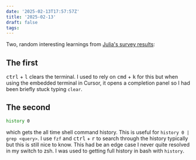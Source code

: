 ```yaml
---
date: '2025-02-13T17:57:57Z'
title: '2025-02-13'
draft: false
tags:
---
```


Two, random interesting learnings from [Julia's survey results](https://jvns.ca/terminal-survey/results-bsky):

## The first

<kbd>ctrl</kbd> + <kbd>l</kbd> clears the terminal.
I used to rely on <kbd>cmd</kbd> + <kbd>k</kbd> for this but when using the embedded terminal in Cursor, it opens a completion panel so I had been briefly stuck typing `clear`.

## The second

```sh
history 0
```

which gets the all time shell command history.
This is useful for `history 0 | grep <query>`.
I use `fzf` and <kbd>ctrl</kbd> + <kbd>r</kbd> to search through the history typically but this is still nice to know.
This had be an edge case I never quite resolved in my switch to zsh.
I was used to getting full history in bash with `history`.
